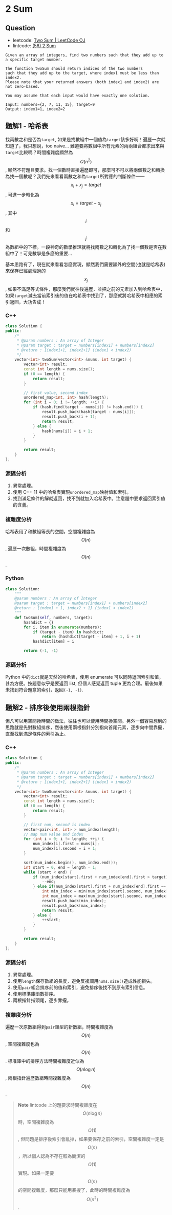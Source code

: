 # 2 Sum

## Question

- leetcode: [Two Sum | LeetCode OJ](https://leetcode.com/problems/two-sum/)
- lintcode: [(56) 2 Sum](http://www.lintcode.com/en/problem/2-sum/)

```
Given an array of integers, find two numbers such that they add up to a specific target number.

The function twoSum should return indices of the two numbers
such that they add up to the target, where index1 must be less than index2.
Please note that your returned answers (both index1 and index2) are not zero-based.

You may assume that each input would have exactly one solution.

Input: numbers={2, 7, 11, 15}, target=9
Output: index1=1, index2=2
```

## 題解1 - 哈希表

找兩數之和是否為`target`, 如果是找數組中一個值為`target`該多好啊！遍歷一次就知道了，我只想說，too naive... 難道要將數組中所有元素的兩兩組合都求出來與`target`比較嗎？時間複雜度顯然為 $$O(n^2)$$, 顯然不符題目要求。找一個數時直接遍歷即可，那麼可不可以將兩個數之和轉換為找一個數呢？我們先來看看兩數之和為`target`所對應的判斷條件—— $$x_i + x_j = target$$, 可進一步轉化為 $$x_i = target - x_j$$, 其中 $$i$$ 和 $$j$$ 為數組中的下標。一段神奇的數學推理就將找兩數之和轉化為了找一個數是否在數組中了！可見數學是多麼的重要...

基本思路有了，現在就來看看怎麼實現，顯然我們需要額外的空間(也就是哈希表)來保存已經處理過的 $$x_j$$, 如果不滿足等式條件，那麼我們就往後遍歷，並把之前的元素加入到哈希表中，如果`target`減去當前索引後的值在哈希表中找到了，那麼就將哈希表中相應的索引返回，大功告成！

### C++

```c++
class Solution {
public:
    /*
     * @param numbers : An array of Integer
     * @param target : target = numbers[index1] + numbers[index2]
     * @return : [index1+1, index2+1] (index1 < index2)
     */
    vector<int> twoSum(vector<int> &nums, int target) {
        vector<int> result;
        const int length = nums.size();
        if (0 == length) {
            return result;
        }

        // first value, second index
        unordered_map<int, int> hash(length);
        for (int i = 0; i != length; ++i) {
            if (hash.find(target - nums[i]) != hash.end()) {
                result.push_back(hash[target - nums[i]]);
                result.push_back(i + 1);
                return result;
            } else {
                hash[nums[i]] = i + 1;
            }
        }

        return result;
    }
};
```

### 源碼分析

1. 異常處理。
2. 使用 C++ 11 中的哈希表實現`unordered_map`映射值和索引。
3. 找到滿足條件的解就返回，找不到就加入哈希表中。注意題中要求返回索引值的含義。

### 複雜度分析

哈希表用了和數組等長的空間，空間複雜度為 $$O(n)$$, 遍歷一次數組，時間複雜度為 $$O(n)$$.

### Python

```python
class Solution:
    """
    @param numbers : An array of Integer
    @param target : target = numbers[index1] + numbers[index2]
    @return : [index1 + 1, index2 + 1] (index1 < index2)
    """
    def twoSum(self, numbers, target):
        hashdict = {}
        for i, item in enumerate(numbers):
            if (target - item) in hashdict:
                return (hashdict[target - item] + 1, i + 1)
            hashdict[item] = i

        return (-1, -1)
```

### 源碼分析

Python 中的`dict`就是天然的哈希表，使用 enumerate 可以同時返回索引和值，甚為方便。按題意似乎是要返回 list, 但個人感覺返回 tuple 更為合理。最後如果未找到符合題意的索引，返回`(-1, -1)`.

## 題解2 - 排序後使用兩根指針

但凡可以用空間換時間的做法，往往也可以使用時間換空間。另外一個容易想到的思路就是先對數組排序，然後使用兩根指針分別指向首尾元素，逐步向中間靠攏，直至找到滿足條件的索引為止。

### C++

```c++
class Solution {
public:
    /*
     * @param numbers : An array of Integer
     * @param target : target = numbers[index1] + numbers[index2]
     * @return : [index1+1, index2+1] (index1 < index2)
     */
    vector<int> twoSum(vector<int> &nums, int target) {
        vector<int> result;
        const int length = nums.size();
        if (0 == length) {
            return result;
        }

        // first num, second is index
        vector<pair<int, int> > num_index(length);
        // map num value and index
        for (int i = 0; i != length; ++i) {
            num_index[i].first = nums[i];
            num_index[i].second = i + 1;
        }

        sort(num_index.begin(), num_index.end());
        int start = 0, end = length - 1;
        while (start < end) {
            if (num_index[start].first + num_index[end].first > target) {
                --end;
            } else if(num_index[start].first + num_index[end].first == target) {
                int min_index = min(num_index[start].second, num_index[end].second);
                int max_index = max(num_index[start].second, num_index[end].second);
                result.push_back(min_index);
                result.push_back(max_index);
                return result;
            } else {
                ++start;
            }
        }

        return result;
    }
};
```

### 源碼分析

1. 異常處理。
2. 使用`length`保存數組的長度，避免反複調用`nums.size()`造成性能損失。
3. 使用`pair`組合排序前的值和索引，避免排序後找不到原有索引信息。
4. 使用標準庫函數排序。
5. 兩根指針指頭尾，逐步靠攏。

### 複雜度分析

遍歷一次原數組得到`pair`類型的新數組，時間複雜度為 $$O(n)$$, 空間複雜度也為 $$O(n)$$. 標准庫中的排序方法時間複雜度近似為 $$O(n \log n)$$, 兩根指針遍歷數組時間複雜度為 $$O(n)$$.

> **Note** lintcode 上的題要求時間複雜度在 $$O(n \log n)$$ 時，空間複雜度為 $$O(1)$$, 但問題是排序後索引會亂掉，如果要保存之前的索引，空間複雜度一定是 $$O(n)$$，所以個人認為不存在較為簡潔的 $$O(1)$$ 實現。如果一定要 $$O(n)$$ 的空間複雜度，那麼只能用暴搜了，此時的時間複雜度為 $$O(n^2)$$.
